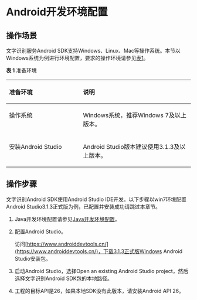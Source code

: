 # Android开发环境配置<a name="ocr_04_0032"></a>

## 操作场景<a name="section1560105320810"></a>

文字识别服务Android SDK支持Windows、Linux、Mac等操作系统。本节以Windows系统为例进行环境配置，要求的操作环境请参见[表1](#table129385511897)。

**表 1**  准备环境

<a name="table129385511897"></a>
<table><thead align="left"><tr id="row129391511996"><th class="cellrowborder" valign="top" width="40.02%" id="mcps1.2.3.1.1"><p id="p95932451011"><a name="p95932451011"></a><a name="p95932451011"></a>准备环境</p>
</th>
<th class="cellrowborder" valign="top" width="59.98%" id="mcps1.2.3.1.2"><p id="p1858114312102"><a name="p1858114312102"></a><a name="p1858114312102"></a>说明</p>
</th>
</tr>
</thead>
<tbody><tr id="row275091831015"><td class="cellrowborder" valign="top" width="40.02%" headers="mcps1.2.3.1.1 "><p id="p256912101317"><a name="p256912101317"></a><a name="p256912101317"></a>操作系统</p>
</td>
<td class="cellrowborder" valign="top" width="59.98%" headers="mcps1.2.3.1.2 "><p id="p35709231310"><a name="p35709231310"></a><a name="p35709231310"></a>Windows系统，推荐Windows 7及以上版本。</p>
</td>
</tr>
<tr id="row1093995110917"><td class="cellrowborder" valign="top" width="40.02%" headers="mcps1.2.3.1.1 "><p id="p057017221319"><a name="p057017221319"></a><a name="p057017221319"></a>安装Android Studio</p>
</td>
<td class="cellrowborder" valign="top" width="59.98%" headers="mcps1.2.3.1.2 "><p id="p157217261311"><a name="p157217261311"></a><a name="p157217261311"></a>Android Studio版本建议使用3.1.3及以上版本。</p>
</td>
</tr>
</tbody>
</table>

## 操作步骤<a name="section636542121215"></a>

文字识别Android SDK使用Android Studio IDE开发。以下步骤以win7环境配置Android Studio3.1.3正式版为例，已配置并安装成功请跳过本章节。

1.  Java开发环境配置请参见[Java开发环境配置](Java开发环境配置.md)。
2.  配置Android Studio。

    访问[https://www.androiddevtools.cn/](https://www.androiddevtools.cn/)，下载3.1.3正式版Windows Android Studio安装包。

3.  启动Android Studio，选择Open an existing Android Studio project，然后选择文字识别Android SDK包的本地路径。
4.  工程的目标API是26，如果本地SDK没有此版本，请安装Android API 26。

